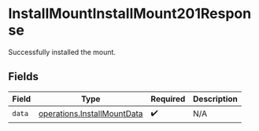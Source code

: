 # InstallMountInstallMount201Response

Successfully installed the mount.


## Fields

| Field                                                                      | Type                                                                       | Required                                                                   | Description                                                                |
| -------------------------------------------------------------------------- | -------------------------------------------------------------------------- | -------------------------------------------------------------------------- | -------------------------------------------------------------------------- |
| `data`                                                                     | [operations.InstallMountData](../../models/operations/installmountdata.md) | :heavy_check_mark:                                                         | N/A                                                                        |